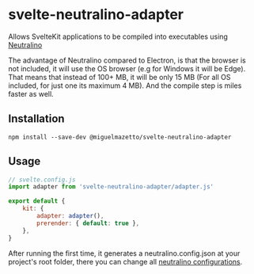 # svelte-neutralino-adapter
Allows SvelteKit applications to be compiled into executables using [Neutralino](https://neutralino.js.org/)

The advantage of Neutralino compared to Electron, is that the browser is not included, it will use the OS browser (e.g for Windows it will be Edge). That means that instead of 100+ MB, it will be only 15 MB (For all OS included, for just one its maximum 4 MB). And the compile step is miles faster as well.

## Installation

```
npm install --save-dev @miguelmazetto/svelte-neutralino-adapter
```

## Usage

```javascript
// svelte.config.js
import adapter from 'svelte-neutralino-adapter/adapter.js'

export default {
    kit: {
        adapter: adapter(),
        prerender: { default: true },
    },
}
```

After running the first time, it generates a neutralino.config.json at your project's root folder, there you can change all [neutralino configurations](https://neutralino.js.org/docs/configuration/neutralino.config.json).